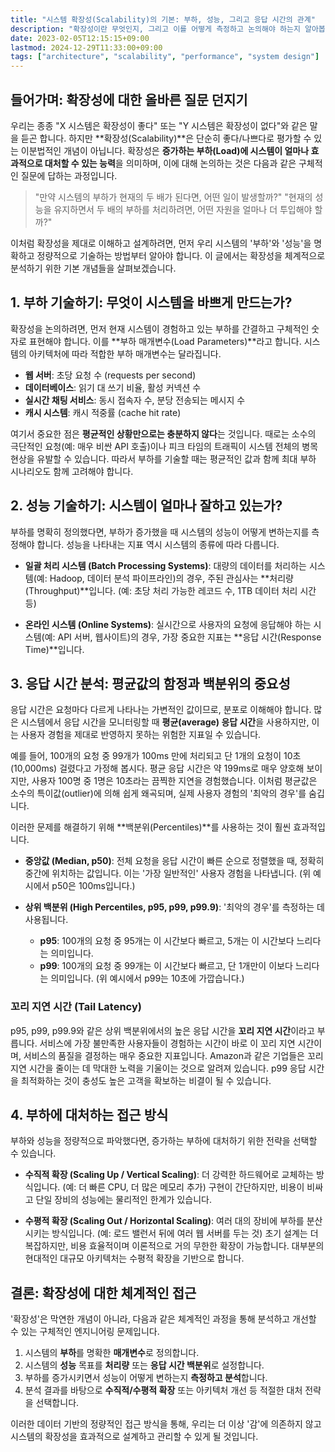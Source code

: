 ```yaml
---
title: "시스템 확장성(Scalability)의 기본: 부하, 성능, 그리고 응답 시간의 관계"
description: "확장성이란 무엇인지, 그리고 이를 어떻게 측정하고 논의해야 하는지 알아봅니다. 부하 매개변수와 성능 지표를 정의하는 방법, 평균 응답 시간의 함정, 그리고 사용자 경험과 직결되는 백분위와 꼬리 지연 시간의 중요성을 중심으로 시스템 확장성을 체계적으로 이해하는 방법을 설명합니다."
date: 2023-02-05T12:15:15+09:00
lastmod: 2024-12-29T11:33:00+09:00
tags: ["architecture", "scalability", "performance", "system design"]
---
```


## 들어가며: 확장성에 대한 올바른 질문 던지기

우리는 종종 "X 시스템은 확장성이 좋다" 또는 "Y 시스템은 확장성이 없다"와 같은 말을 듣곤 합니다. 하지만 **확장성(Scalability)**은 단순히 좋다/나쁘다로 평가할 수 있는 이분법적인 개념이 아닙니다. 확장성은 **증가하는 부하(Load)에 시스템이 얼마나 효과적으로 대처할 수 있는 능력**을 의미하며, 이에 대해 논의하는 것은 다음과 같은 구체적인 질문에 답하는 과정입니다.

> "만약 시스템의 부하가 현재의 두 배가 된다면, 어떤 일이 발생할까?"
> "현재의 성능을 유지하면서 두 배의 부하를 처리하려면, 어떤 자원을 얼마나 더 투입해야 할까?"

이처럼 확장성을 제대로 이해하고 설계하려면, 먼저 우리 시스템의 '부하'와 '성능'을 명확하고 정량적으로 기술하는 방법부터 알아야 합니다. 이 글에서는 확장성을 체계적으로 분석하기 위한 기본 개념들을 살펴보겠습니다.

## 1. 부하 기술하기: 무엇이 시스템을 바쁘게 만드는가?

확장성을 논의하려면, 먼저 현재 시스템이 경험하고 있는 부하를 간결하고 구체적인 숫자로 표현해야 합니다. 이를 **부하 매개변수(Load Parameters)**라고 합니다. 시스템의 아키텍처에 따라 적합한 부하 매개변수는 달라집니다.

-   **웹 서버**: 초당 요청 수 (requests per second)
-   **데이터베이스**: 읽기 대 쓰기 비율, 활성 커넥션 수
-   **실시간 채팅 서비스**: 동시 접속자 수, 분당 전송되는 메시지 수
-   **캐시 시스템**: 캐시 적중률 (cache hit rate)

여기서 중요한 점은 **평균적인 상황만으로는 충분하지 않다**는 것입니다. 때로는 소수의 극단적인 요청(예: 매우 비싼 API 호출)이나 피크 타임의 트래픽이 시스템 전체의 병목 현상을 유발할 수 있습니다. 따라서 부하를 기술할 때는 평균적인 값과 함께 최대 부하 시나리오도 함께 고려해야 합니다.

## 2. 성능 기술하기: 시스템이 얼마나 잘하고 있는가?

부하를 명확히 정의했다면, 부하가 증가했을 때 시스템의 성능이 어떻게 변하는지를 측정해야 합니다. 성능을 나타내는 지표 역시 시스템의 종류에 따라 다릅니다.

-   **일괄 처리 시스템 (Batch Processing Systems)**: 대량의 데이터를 처리하는 시스템(예: Hadoop, 데이터 분석 파이프라인)의 경우, 주된 관심사는 **처리량(Throughput)**입니다. (예: 초당 처리 가능한 레코드 수, 1TB 데이터 처리 시간 등)

-   **온라인 시스템 (Online Systems)**: 실시간으로 사용자의 요청에 응답해야 하는 시스템(예: API 서버, 웹사이트)의 경우, 가장 중요한 지표는 **응답 시간(Response Time)**입니다.

## 3. 응답 시간 분석: 평균값의 함정과 백분위의 중요성

응답 시간은 요청마다 다르게 나타나는 가변적인 값이므로, 분포로 이해해야 합니다. 많은 시스템에서 응답 시간을 모니터링할 때 **평균(average) 응답 시간**을 사용하지만, 이는 사용자 경험을 제대로 반영하지 못하는 위험한 지표일 수 있습니다.

예를 들어, 100개의 요청 중 99개가 100ms 만에 처리되고 단 1개의 요청이 10초(10,000ms) 걸렸다고 가정해 봅시다. 평균 응답 시간은 약 199ms로 매우 양호해 보이지만, 사용자 100명 중 1명은 10초라는 끔찍한 지연을 경험했습니다. 이처럼 평균값은 소수의 특이값(outlier)에 의해 쉽게 왜곡되며, 실제 사용자 경험의 '최악의 경우'를 숨깁니다.

이러한 문제를 해결하기 위해 **백분위(Percentiles)**를 사용하는 것이 훨씬 효과적입니다.

-   **중앙값 (Median, p50)**: 전체 요청을 응답 시간이 빠른 순으로 정렬했을 때, 정확히 중간에 위치하는 값입니다. 이는 '가장 일반적인' 사용자 경험을 나타냅니다. (위 예시에서 p50은 100ms입니다.)

-   **상위 백분위 (High Percentiles, p95, p99, p99.9)**: '최악의 경우'를 측정하는 데 사용됩니다. 
    -   **p95**: 100개의 요청 중 95개는 이 시간보다 빠르고, 5개는 이 시간보다 느리다는 의미입니다.
    -   **p99**: 100개의 요청 중 99개는 이 시간보다 빠르고, 단 1개만이 이보다 느리다는 의미입니다. (위 예시에서 p99는 10초에 가깝습니다.)

### 꼬리 지연 시간 (Tail Latency)

p95, p99, p99.9와 같은 상위 백분위에서의 높은 응답 시간을 **꼬리 지연 시간**이라고 부릅니다. 서비스에 가장 불만족한 사용자들이 경험하는 시간이 바로 이 꼬리 지연 시간이며, 서비스의 품질을 결정하는 매우 중요한 지표입니다. Amazon과 같은 기업들은 꼬리 지연 시간을 줄이는 데 막대한 노력을 기울이는 것으로 알려져 있습니다. p99 응답 시간을 최적화하는 것이 충성도 높은 고객을 확보하는 비결이 될 수 있습니다.

## 4. 부하에 대처하는 접근 방식

부하와 성능을 정량적으로 파악했다면, 증가하는 부하에 대처하기 위한 전략을 선택할 수 있습니다.

-   **수직적 확장 (Scaling Up / Vertical Scaling)**: 더 강력한 하드웨어로 교체하는 방식입니다. (예: 더 빠른 CPU, 더 많은 메모리 추가) 구현이 간단하지만, 비용이 비싸고 단일 장비의 성능에는 물리적인 한계가 있습니다.

-   **수평적 확장 (Scaling Out / Horizontal Scaling)**: 여러 대의 장비에 부하를 분산시키는 방식입니다. (예: 로드 밸런서 뒤에 여러 웹 서버를 두는 것) 초기 설계는 더 복잡하지만, 비용 효율적이며 이론적으로 거의 무한한 확장이 가능합니다. 대부분의 현대적인 대규모 아키텍처는 수평적 확장을 기반으로 합니다.

## 결론: 확장성에 대한 체계적인 접근

'확장성'은 막연한 개념이 아니라, 다음과 같은 체계적인 과정을 통해 분석하고 개선할 수 있는 구체적인 엔지니어링 문제입니다.

1.  시스템의 **부하**를 명확한 **매개변수**로 정의합니다.
2.  시스템의 **성능** 목표를 **처리량** 또는 **응답 시간 백분위**로 설정합니다.
3.  부하를 증가시키면서 성능이 어떻게 변하는지 **측정하고 분석**합니다.
4.  분석 결과를 바탕으로 **수직적/수평적 확장** 또는 아키텍처 개선 등 적절한 대처 전략을 선택합니다.

이러한 데이터 기반의 정량적인 접근 방식을 통해, 우리는 더 이상 '감'에 의존하지 않고 시스템의 확장성을 효과적으로 설계하고 관리할 수 있게 될 것입니다.
